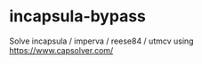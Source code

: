# incapsula-bypass
Solve incapsula / imperva / reese84 / utmcv using https://www.capsolver.com/
                                                 